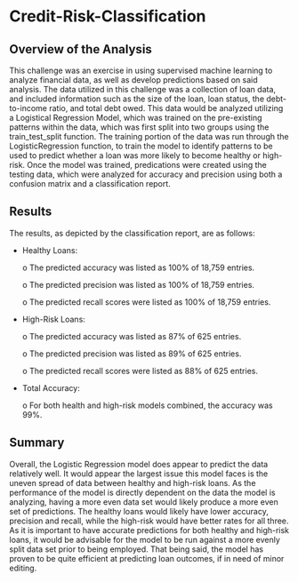 # Credit-Risk-Classification

Overview of the Analysis
-------------------------

This challenge was an exercise in using supervised machine learning to analyze financial data, as well as develop predictions based on said analysis. The data utilized in this challenge was a collection of loan data, and included information such as the size of the loan, loan status, the debt-to-income ratio, and total debt owed. This data would be analyzed utilizing a Logistical Regression Model, which was trained on the pre-existing patterns within the data, which was first split into two groups using the train_test_split function. The training portion of the data was run through the LogisticRegression function, to train the model to identify patterns to be used to predict whether a loan was more likely to become healthy or high-risk. Once the model was trained, predications were created using the testing data, which were analyzed for accuracy and precision using both a confusion matrix and a classification report. 


Results
---------------

The results, as depicted by the classification report, are as follows: 

-	Healthy Loans:

    o	The predicted accuracy was listed as 100% of 18,759 entries.
  
    o	The predicted precision was listed as 100% of 18,759 entries.
  
    o	The predicted recall scores were listed as 100% of 18,759 entries.

    
-	High-Risk Loans:

    o The predicted accuracy was listed as 87% of 625 entries.
  
    o	The predicted precision was listed as 89% of 625 entries.
  
    o	The predicted recall scores were listed as 88% of 625 entries.

  
-	Total Accuracy:

    o	For both health and high-risk models combined, the accuracy was 99%.


Summary
-------------

Overall, the Logistic Regression model does appear to predict the data relatively well. It would appear the largest issue this model faces is the uneven spread of data between healthy and high-risk loans. As the performance of the model is directly dependent on the data the model is analyzing, having a more even data set would likely produce a more even set of predictions. The healthy loans would likely have lower accuracy, precision and recall, while the high-risk would have better rates for all three. As it is important to have accurate predictions for both healthy and high-risk loans, it would be advisable for the model to be run against a more evenly split data set prior to being employed. That being said, the model has proven to be quite efficient at predicting loan outcomes, if in need of minor editing. 
